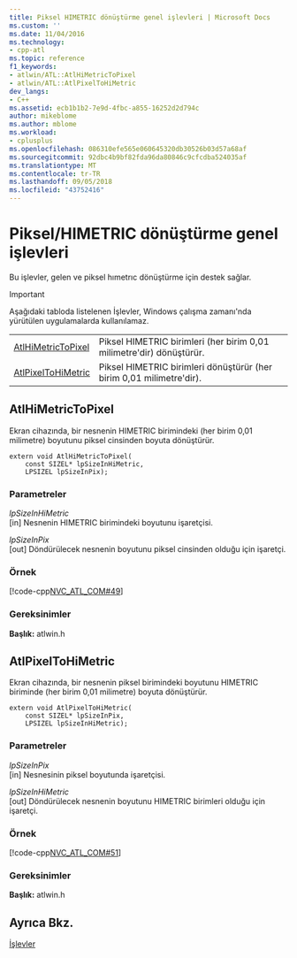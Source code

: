 ```yaml
---
title: Piksel HIMETRIC dönüştürme genel işlevleri | Microsoft Docs
ms.custom: ''
ms.date: 11/04/2016
ms.technology:
- cpp-atl
ms.topic: reference
f1_keywords:
- atlwin/ATL::AtlHiMetricToPixel
- atlwin/ATL::AtlPixelToHiMetric
dev_langs:
- C++
ms.assetid: ecb1b1b2-7e9d-4fbc-a855-16252d2d794c
author: mikeblome
ms.author: mblome
ms.workload:
- cplusplus
ms.openlocfilehash: 086310efe565e060645320db30526b03d57a68af
ms.sourcegitcommit: 92dbc4b9bf82fda96da80846c9cfcdba524035af
ms.translationtype: MT
ms.contentlocale: tr-TR
ms.lasthandoff: 09/05/2018
ms.locfileid: "43752416"
---
```

# <a name="pixelhimetric-conversion-global-functions"></a>Piksel/HIMETRIC dönüştürme genel işlevleri

Bu işlevler, gelen ve piksel hımetrıc dönüştürme için destek sağlar.

> [!IMPORTANT]
>  Aşağıdaki tabloda listelenen İşlevler, Windows çalışma zamanı'nda yürütülen uygulamalarda kullanılamaz.

|||
|-|-|
|[AtlHiMetricToPixel](#atlhimetrictopixel)|Piksel HIMETRIC birimleri (her birim 0,01 milimetre'dir) dönüştürür.|
|[AtlPixelToHiMetric](#atlpixeltohimetric)|Piksel HIMETRIC birimleri dönüştürür (her birim 0,01 milimetre'dir).|

##  <a name="atlhimetrictopixel"></a>  AtlHiMetricToPixel

Ekran cihazında, bir nesnenin HIMETRIC birimindeki (her birim 0,01 milimetre) boyutunu piksel cinsinden boyuta dönüştürür.

```
extern void AtlHiMetricToPixel(
    const SIZEL* lpSizeInHiMetric, 
    LPSIZEL lpSizeInPix);
```

### <a name="parameters"></a>Parametreler

*lpSizeInHiMetric*  
[in] Nesnenin HIMETRIC birimindeki boyutunu işaretçisi.

*lpSizeInPix*  
[out] Döndürülecek nesnenin boyutunu piksel cinsinden olduğu için işaretçi.

### <a name="example"></a>Örnek

[!code-cpp[NVC_ATL_COM#49](../../atl/codesnippet/cpp/pixel-himetric-conversion-global-functions_1.cpp)]  

### <a name="requirements"></a>Gereksinimler

**Başlık:** atlwin.h

##  <a name="atlpixeltohimetric"></a>  AtlPixelToHiMetric

Ekran cihazında, bir nesnenin piksel birimindeki boyutunu HIMETRIC biriminde (her birim 0,01 milimetre) boyuta dönüştürür.

```
extern void AtlPixelToHiMetric(
    const SIZEL* lpSizeInPix, 
    LPSIZEL lpSizeInHiMetric);
```

### <a name="parameters"></a>Parametreler

*lpSizeInPix*  
[in] Nesnesinin piksel boyutunda işaretçisi.

*lpSizeInHiMetric*  
[out] Döndürülecek nesnenin boyutunu HIMETRIC birimleri olduğu için işaretçi.

### <a name="example"></a>Örnek

[!code-cpp[NVC_ATL_COM#51](../../atl/codesnippet/cpp/pixel-himetric-conversion-global-functions_2.cpp)]  

### <a name="requirements"></a>Gereksinimler

**Başlık:** atlwin.h  

## <a name="see-also"></a>Ayrıca Bkz.

[İşlevler](../../atl/reference/atl-functions.md)
